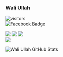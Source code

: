 ### Wali Ullah

![visitors](https://visitor-badge.laobi.icu/badge?page_id=wali39.wali39)<br>
[![Facebook Badge](https://img.shields.io/twitter/url?label=Follow&logo=Facebook&style=social&url=https%3A%2F%2Ffacebook.com%2Fwali39)](https://www.facebook.com/profile.php?id=100024713949293)

<img src="https://img.shields.io/badge/-HTML5-E34F26?style=flat&logo=html5&logoColor=white"> <img src="https://img.shields.io/badge/-CSS3-1572B6?style=flat&logo=css3&logoColor=white">
<img src="https://img.shields.io/badge/-Bootstrap-563D7C?style=flat&logo=bootstrap&logoColor=white"><br>
<img src="https://img.shields.io/badge/-JavaScript-black?style=flat&logo=javascript&logoColor=eed718"><br>

[npm-image]: https://img.shields.io/npm/v/react-icons.svg?style=flat-square
[npm-url]: https://www.npmjs.com/package/react-icons

<!-- <img src="https://img.shields.io/badge/-Markdown-000000?style=flat&logo=Markdown"> -->

![Wali Ullah GitHub Stats](https://github-readme-stats.vercel.app/api?username=wali39&show_icons=true)

<!--
**wali39/wali39** is a ✨ _special_ ✨ repository because its `README.md` (this file) appears on your GitHub profile.

Here are some ideas to get you started:

- 🔭 I’m currently working on ... 'React'
- 🌱 I’m currently learning ...
- 👯 I’m looking to collaborate on ...
- 🤔 I’m looking for help with ...
- 💬 Ask me about ...
- 📫 How to reach me: ...
- 😄 Pronouns: ...
- ⚡ Fun fact: ...
-->
